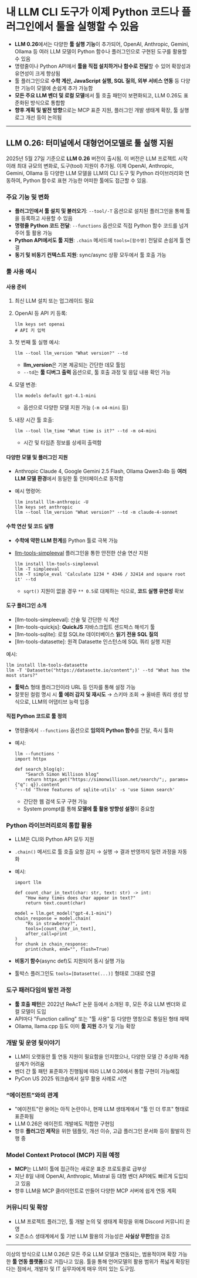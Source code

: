 # 내 LLM CLI 도구가 이제 Python 코드나 플러그인에서 툴을 실행할 수 있음


* **LLM 0.26**에서는 다양한 **툴 실행 기능**이 추가되어, OpenAI, Anthropic, Gemini, Ollama 등 여러 LLM 모델이 Python 함수나 플러그인으로 구현된 도구를 활용할 수 있음
* 명령줄이나 Python API에서 **툴을 직접 설치하거나 함수로 전달**할 수 있어 확장성과 유연성이 크게 향상됨
* 툴 플러그인으로 **수학 계산, JavaScript 실행, SQL 질의, 외부 서비스 연동** 등 다양한 기능이 모델에 손쉽게 추가 가능함
* **모든 주요 LLM 벤더 및 로컬 모델**에서 툴 호출 패턴이 보편화되고, LLM 0.26도 표준화된 방식으로 통합함
* **향후 계획 및 발전 방향**으로는 MCP 표준 지원, 플러그인 개발 생태계 확장, 툴 실행 로그 개선 등이 논의됨

---

LLM 0.26: 터미널에서 대형언어모델로 툴 실행 지원
-------------------------------

2025년 5월 27일 기준으로 **LLM 0.26** 버전이 출시됨. 이 버전은 LLM 프로젝트 시작 이래 최대 규모의 변화로, 도구(tool) 지원이 추가됨. 이제 OpenAI, Anthropic, Gemini, Ollama 등 다양한 LLM 모델을 LLM의 CLI 도구 및 Python 라이브러리와 연동하여, Python 함수로 표현 가능한 어떠한 툴에도 접근할 수 있음.

### 주요 기능 및 변화

* **플러그인에서 툴 설치 및 불러오기**: `--tool/-T` 옵션으로 설치된 플러그인을 통해 툴을 등록하고 사용할 수 있음
* **명령줄 Python 코드 전달**: `--functions` 옵션으로 직접 Python 함수 코드를 넘겨주어 툴 활용 가능
* **Python API에서도 툴 지원**: `.chain` 메서드에 `tools=[함수명]` 전달로 손쉽게 툴 연결
* **동기 및 비동기 컨텍스트 지원**: sync/async 상황 모두에서 툴 호출 가능

### 툴 사용 예시

#### 사용 준비

1. 최신 LLM 설치 또는 업그레이드 필요
2. OpenAI 등 API 키 등록:

   ```
   llm keys set openai
   # API 키 입력

   ```
3. 첫 번째 툴 실행 예시:

   ```
   llm --tool llm_version "What version?" --td

   ```

   * **llm\_version**은 기본 제공되는 간단한 데모 툴임
   * `--td`는 **툴 디버그 출력** 옵션으로, 툴 호출 과정 및 응답 내용 확인 가능
4. 모델 변경:

   ```
   llm models default gpt-4.1-mini

   ```

   * 옵션으로 다양한 모델 지원 가능 (`-m o4-mini` 등)
5. 내장 시간 툴 호출:

   ```
   llm --tool llm_time "What time is it?" --td -m o4-mini

   ```

   * 시간 및 타임존 정보를 상세히 출력함

#### 다양한 모델 및 플러그인 지원

* Anthropic Claude 4, Google Gemini 2.5 Flash, Ollama Qwen3:4b 등 **여러 LLM 모델 환경**에서 동일한 툴 인터페이스로 동작함
* 예시 명령어:

  ```
  llm install llm-anthropic -U
  llm keys set anthropic
  llm --tool llm_version "What version?" --td -m claude-4-sonnet

  ```

#### 수학 연산 및 코드 실행

* **수학에 약한 LLM 한계**를 Python 툴로 극복 가능
* [llm-tools-simpleeval](https://github.com/simonw/llm-tools-simpleeval) 플러그인을 통한 안전한 산술 연산 지원

  ```
  llm install llm-tools-simpleeval
  llm -T simpleeval
  llm -T simple_eval 'Calculate 1234 * 4346 / 32414 and square root it' --td

  ```

  + `sqrt()` 지원이 없을 경우 `** 0.5`로 대체하는 식으로, **코드 실행 유연성** 확보

#### 도구 플러그인 소개

* [llm-tools-simpleeval]: 산술 및 간단한 식 계산
* [llm-tools-quickjs]: **QuickJS** 자바스크립트 샌드박스 해석기 툴
* [llm-tools-sqlite]: 로컬 SQLite 데이터베이스 **읽기 전용 SQL 질의**
* [llm-tools-datasette]: 원격 Datasette 인스턴스에 SQL 쿼리 실행 지원

예시:

```
llm install llm-tools-datasette
llm -T 'Datasette("https://datasette.io/content";)' --td "What has the most stars?"

```

* **툴박스** 형태 플러그인이라 URL 등 인자를 통해 설정 가능
* 잘못된 컬럼 명시 시 **툴 에러 감지 및 재시도** → 스키마 조회 → 올바른 쿼리 생성 방식으로, LLM의 어댑티브 능력 입증

#### 직접 Python 코드로 툴 정의

* 명령줄에서 `--functions` 옵션으로 **임의의 Python 함수**를 전달, 즉시 툴화
* 예시:

  ```
  llm --functions '
  import httpx

  def search_blog(q):
      "Search Simon Willison blog"
      return httpx.get("https://simonwillison.net/search/";, params={"q": q}).content
  ' --td 'Three features of sqlite-utils' -s 'use Simon search'

  ```

  + 간단한 웹 검색 도구 구현 가능
  + System prompt를 통해 **모델에 툴 활용 방향성 설정**이 중요함

### Python 라이브러리로의 통합 활용

* LLM은 CLI와 Python API 모두 지원
* `.chain()` 메서드로 툴 호출 요청 감지 → 실행 → 결과 반영까지 일련 과정을 자동화
* 예시:

  ```
  import llm

  def count_char_in_text(char: str, text: str) -> int:
      "How many times does char appear in text?"
      return text.count(char)

  model = llm.get_model("gpt-4.1-mini")
  chain_response = model.chain(
      "Rs in strawberry?",
      tools=[count_char_in_text],
      after_call=print
  )
  for chunk in chain_response:
      print(chunk, end="", flush=True)

  ```
* **비동기 함수**(async def)도 지원되어 동시 실행 가능
* 툴박스 플러그인도 `tools=[Datasette(...)]` 형태로 그대로 연결

### 도구 패러다임의 발전 과정

* **툴 호출 패턴**은 2022년 ReAcT 논문 등에서 소개된 후, 모든 주요 LLM 벤더와 로컬 모델이 도입
* API마다 "Function calling" 또는 "툴 사용" 등 다양한 명칭으로 통일된 형태 채택
* Ollama, llama.cpp 등도 이미 **툴 지원** 추가 및 기능 확장

### 개발 및 운영 뒷이야기

* LLM이 오랫동안 툴 연동 지원이 필요함을 인지했으나, 다양한 모델 간 추상화 계층 설계가 어려움
* 벤더 간 툴 패턴 표준화가 진행됨에 따라 LLM 0.26에서 통합 구현이 가능해짐
* PyCon US 2025 워크숍에서 실무 활용 사례로 시연

### “에이전트”와의 관계

* "에이전트"란 용어는 아직 논란이나, 현재 LLM 생태계에서 "툴 인 더 루프" 형태로 표준화됨
* LLM 0.26은 에이전트 개발에도 적합한 구현임
* 향후 **플러그인 제작**을 위한 템플릿, 개선 이슈, 고급 플러그인 문서화 등이 활발히 진행 중

### Model Context Protocol (MCP) 지원 예정

* **MCP**는 LLM이 툴에 접근하는 새로운 표준 프로토콜로 급부상
* 지난 8일 내에 OpenAI, Anthropic, Mistral 등 대형 벤더 API에도 빠르게 도입되고 있음
* 향후 LLM을 MCP 클라이언트로 만들어 다양한 MCP 서버에 쉽게 연동 계획

### 커뮤니티 및 확장

* LLM 프로젝트 플러그인, 툴 개발 논의 및 생태계 확장을 위해 Discord 커뮤니티 운영
* 오픈소스 생태계에서 툴 기반 LLM 활용의 가능성은 **사실상 무한**함을 강조

---

이상의 방식으로 LLM 0.26은 모든 주요 LLM 모델과 연동되는, 범용적이며 확장 가능한 **툴 연동 플랫폼**으로 거듭나고 있음. 툴을 통해 언어모델의 활용 범위가 폭넓게 확장된다는 점에서, 개발자 및 IT 실무자에게 매우 의미 있는 도구임.

